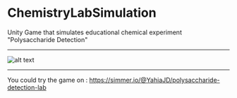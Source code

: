 # ChemistryLabSimulation
Unity Game that simulates educational chemical experiment "Polysaccharide Detection"
_________________________________________________________________________________________________
![alt text](https://lh3.googleusercontent.com/ng3by54QRAFNAbyd75XQK7mYOWY8NoM_pDmf2iHwkHK04tuV6vuiGG1bf_o8G6nSDBMvN2GNqLboHg=w1920-h929-rw)
_________________________________________________________________________________________________
You could try the game on : https://simmer.io/@YahiaJD/polysaccharide-detection-lab
